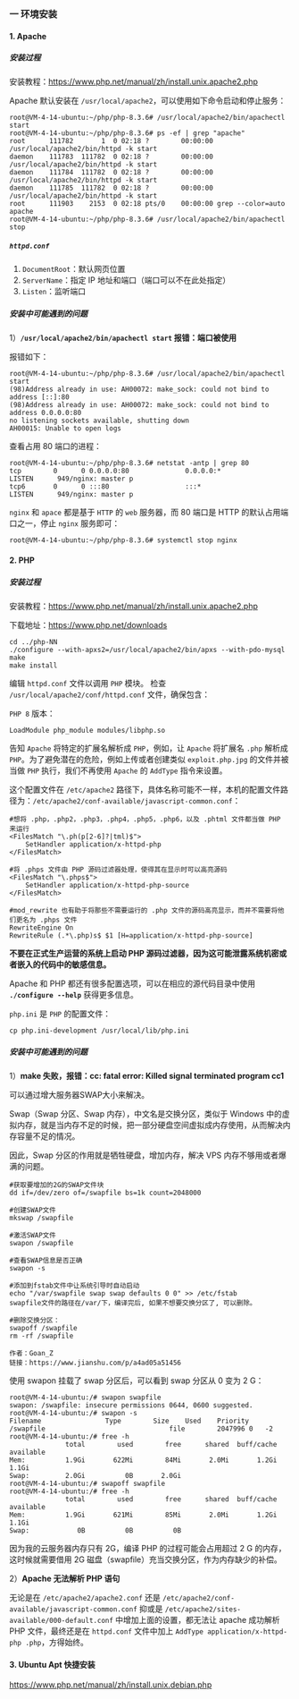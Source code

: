 

### 一 环境安装

#### 1. Apache 

##### 安装过程 

安装教程：https://www.php.net/manual/zh/install.unix.apache2.php

Apache 默认安装在 `/usr/local/apache2`，可以使用如下命令启动和停止服务：

```shell
root@VM-4-14-ubuntu:~/php/php-8.3.6# /usr/local/apache2/bin/apachectl start
root@VM-4-14-ubuntu:~/php/php-8.3.6# ps -ef | grep "apache"
root      111782       1  0 02:18 ?        00:00:00 /usr/local/apache2/bin/httpd -k start
daemon    111783  111782  0 02:18 ?        00:00:00 /usr/local/apache2/bin/httpd -k start
daemon    111784  111782  0 02:18 ?        00:00:00 /usr/local/apache2/bin/httpd -k start
daemon    111785  111782  0 02:18 ?        00:00:00 /usr/local/apache2/bin/httpd -k start
root      111903    2153  0 02:18 pts/0    00:00:00 grep --color=auto apache
root@VM-4-14-ubuntu:~/php/php-8.3.6# /usr/local/apache2/bin/apachectl stop
```



##### `httpd.conf`

1. `DocumentRoot`：默认网页位置
2. `ServerName`：指定 IP 地址和端口（端口可以不在此处指定）
3. `Listen`：监听端口



##### 安装中可能遇到的问题

1）**`/usr/local/apache2/bin/apachectl start` 报错：端口被使用**

报错如下：

```shell
root@VM-4-14-ubuntu:~/php/php-8.3.6# /usr/local/apache2/bin/apachectl start
(98)Address already in use: AH00072: make_sock: could not bind to address [::]:80
(98)Address already in use: AH00072: make_sock: could not bind to address 0.0.0.0:80
no listening sockets available, shutting down
AH00015: Unable to open logs
```

查看占用 80 端口的进程：

```shell
root@VM-4-14-ubuntu:~/php/php-8.3.6# netstat -antp | grep 80
tcp        0      0 0.0.0.0:80              0.0.0.0:*               LISTEN      949/nginx: master p 
tcp6       0      0 :::80                   :::*                    LISTEN      949/nginx: master p    
```

`nginx` 和 `apace` 都是基于 `HTTP` 的 `web` 服务器，而 80 端口是 HTTP 的默认占用端口之一，停止 `nginx` 服务即可：

```shell
root@VM-4-14-ubuntu:~/php/php-8.3.6# systemctl stop nginx
```



#### 2. PHP

##### 安装过程

安装教程：https://www.php.net/manual/zh/install.unix.apache2.php

下载地址：https://www.php.net/downloads

```shell
cd ../php-NN
./configure --with-apxs2=/usr/local/apache2/bin/apxs --with-pdo-mysql
make
make install
```



编辑 `httpd.conf` 文件以调用 `PHP` 模块。 检查 `/usr/local/apache2/conf/httpd.conf` 文件，确保包含：

`PHP 8` 版本：

```shell
LoadModule php_module modules/libphp.so
```



告知 `Apache` 将特定的扩展名解析成 `PHP`，例如，让 `Apache` 将扩展名 `.php` 解析成 `PHP`。为了避免潜在的危险，例如上传或者创建类似 `exploit.php.jpg` 的文件并被当做 `PHP` 执行，我们不再使用 `Apache` 的 `AddType` 指令来设置。

这个配置文件在 `/etc/apache2` 路径下，具体名称可能不一样，本机的配置文件路径为：`/etc/apache2/conf-available/javascript-common.conf`：

```shell
#想将 .php，.php2，.php3，.php4，.php5，.php6，以及 .phtml 文件都当做 PHP 来运行
<FilesMatch "\.ph(p[2-6]?|tml)$">
    SetHandler application/x-httpd-php
</FilesMatch>

#将 .phps 文件由 PHP 源码过滤器处理，使得其在显示时可以高亮源码
<FilesMatch "\.phps$">
    SetHandler application/x-httpd-php-source
</FilesMatch>

#mod_rewrite 也有助于将那些不需要运行的 .php 文件的源码高亮显示，而并不需要将他们更名为 .phps 文件
RewriteEngine On
RewriteRule (.*\.php)s$ $1 [H=application/x-httpd-php-source]
```

**不要在正式生产运营的系统上启动 PHP 源码过滤器，因为这可能泄露系统机密或者嵌入的代码中的敏感信息。**



 Apache 和 PHP 都还有很多配置选项，可以在相应的源代码目录中使用 **`./configure --help`** 获得更多信息。



`php.ini` 是 `PHP` 的配置文件：

```shell
cp php.ini-development /usr/local/lib/php.ini
```





##### 安装中可能遇到的问题

1）**make 失败，报错：cc: fatal error: Killed signal terminated program cc1**

可以通过增大服务器SWAP大小来解决。

Swap（Swap 分区、Swap 内存），中文名是交换分区，类似于 Windows 中的虚拟内存，就是当内存不足的时候，把一部分硬盘空间虚拟成内存使用，从而解决内存容量不足的情况。

因此，Swap 分区的作用就是牺牲硬盘，增加内存，解决 VPS 内存不够用或者爆满的问题。

```shell
#获取要增加的2G的SWAP文件块
dd if=/dev/zero of=/swapfile bs=1k count=2048000

#创建SWAP文件
mkswap /swapfile

#激活SWAP文件
swapon /swapfile

#查看SWAP信息是否正确
swapon -s

#添加到fstab文件中让系统引导时自动启动
echo "/var/swapfile swap swap defaults 0 0" >> /etc/fstab
swapfile文件的路径在/var/下，编译完后, 如果不想要交换分区了, 可以删除。

#删除交换分区：
swapoff /swapfile
rm -rf /swapfile

作者：Goan_Z
链接：https://www.jianshu.com/p/a4ad05a51456
```



使用 swapon 挂载了 swap 分区后，可以看到 swap 分区从 0 变为 2 G：

```shell
root@VM-4-14-ubuntu:/# swapon swapfile
swapon: /swapfile: insecure permissions 0644, 0600 suggested.
root@VM-4-14-ubuntu:/# swapon -s
Filename				Type		Size	Used	Priority
/swapfile                              	file    	2047996	0	-2
root@VM-4-14-ubuntu:/# free -h
              total        used        free      shared  buff/cache   available
Mem:          1.9Gi       622Mi        84Mi       2.0Mi       1.2Gi       1.1Gi
Swap:         2.0Gi          0B       2.0Gi
root@VM-4-14-ubuntu:/# swapoff swapfile 
root@VM-4-14-ubuntu:/# free -h
              total        used        free      shared  buff/cache   available
Mem:          1.9Gi       621Mi        85Mi       2.0Mi       1.2Gi       1.1Gi
Swap:            0B          0B          0B
```



因为我的云服务器内存只有 2G，编译 PHP 的过程可能会占用超过 2 G 的内存，这时候就需要借用 2G 磁盘（swapfile）充当交换分区，作为内存缺少的补偿。



2）**Apache 无法解析 PHP 语句**

无论是在 `/etc/apache2/apache2.conf` 还是 `/etc/apache2/conf-available/javascript-common.conf` 抑或是 `/etc/apache2/sites-available/000-default.conf` 中增加上面的设置，都无法让 apache 成功解析 PHP 文件，最终还是在 `httpd.conf` 文件中加上 `AddType application/x-httpd-php .php`，方得始终。



#### 3. Ubuntu Apt 快捷安装

https://www.php.net/manual/zh/install.unix.debian.php












